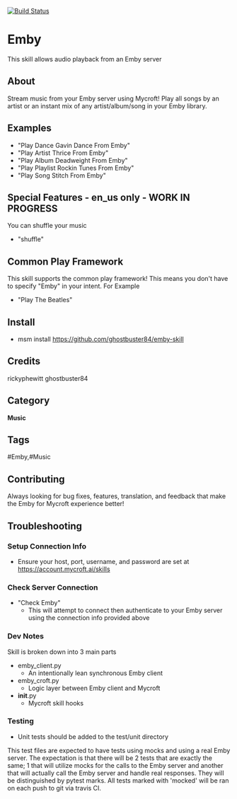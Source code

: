 [![Build Status](https://travis-ci.com/rickyphewitt/emby-skill.svg?branch=master)](https://travis-ci.com/rickyphewitt/emby-skill)
# Emby
This skill allows audio playback from an Emby server

## About 
Stream music from your Emby server using Mycroft! Play all songs by an artist or an instant mix of any artist/album/song in your Emby library. 

## Examples 
* "Play Dance Gavin Dance From Emby"
* "Play Artist Thrice From Emby"
* "Play Album Deadweight From Emby"
* "Play Playlist Rockin Tunes From Emby"
* "Play Song Stitch From Emby"

## Special Features - en_us only - WORK IN PROGRESS
You can shuffle your music

* "shuffle"
## Common Play Framework
This skill supports the common play framework! This means you don't have to specify "Emby" in your intent. For Example
* "Play The Beatles"

## Install
* msm install https://github.com/ghostbuster84/emby-skill

## Credits 
rickyphewitt
ghostbuster84

## Category
**Music**

## Tags
#Emby,#Music

## Contributing
Always looking for bug fixes, features, translation, and feedback that make the Emby for Mycroft experience better!

## Troubleshooting
### Setup Connection Info
* Ensure your host, port, username, and password are set at https://account.mycroft.ai/skills
### Check Server Connection
* "Check Emby"
    * This will attempt to connect then authenticate to your Emby server using the connection info provided above

### Dev Notes
Skill is broken down into 3 main parts
* emby_client.py
    * An intentionally lean synchronous Emby client
* emby_croft.py
    * Logic layer between Emby client and Mycroft
* __init__.py
    * Mycroft skill hooks

### Testing
* Unit tests should be added to the test/unit directory

This test files are expected to have tests using mocks and using a real Emby server.
The expectation is that there will be 2 tests that are exactly the same;
1 that will utilize mocks for the calls to the Emby server and another that
will actually call the Emby server and handle real responses. 
They will be distinguished by pytest marks. All tests marked with 'mocked' will be ran
on each push to git via travis CI. 


